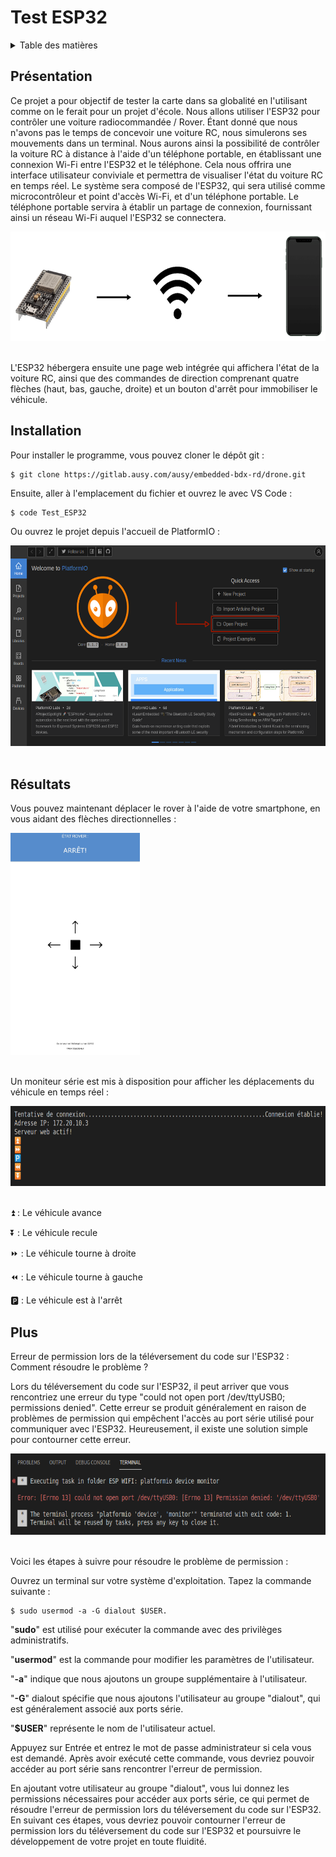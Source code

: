 <div id="top"></div>

# Test ESP32

<details>
  <summary>Table des matières</summary>
  <ol>
    <li>
      <a href="#Présentation">Présentation</a>
    </li>
    <li>
      <a href="#Installation ">Installation</a>
    </li>
    <li>
      <a href="#Résultats ">Résultats</a>
    </li>
    <li>
      <a href="#Plus ">Plus</a>
    </li>
  </ol>
</details>

## Présentation

Ce projet a pour objectif de tester la carte dans sa globalité en l'utilisant comme on le ferait pour un projet d'école. Nous allons utiliser l'ESP32 pour contrôler une voiture radiocommandée / Rover. Étant donné que nous n'avons pas le temps de concevoir une voiture RC, nous simulerons ses mouvements dans un terminal. Nous aurons ainsi la possibilité de contrôler la voiture RC à distance à l'aide d'un téléphone portable, en établissant une connexion Wi-Fi entre l'ESP32 et le téléphone. Cela nous offrira une interface utilisateur conviviale et permettra de visualiser l'état du voiture RC en temps réel. Le système sera composé de l'ESP32, qui sera utilisé comme microcontrôleur et point d'accès Wi-Fi, et d'un téléphone portable. Le téléphone portable servira à établir un partage de connexion, fournissant ainsi un réseau Wi-Fi auquel l'ESP32 se connectera. 

<div>
    <img src="Images/SchemaCom.png" width="687" height="175">
  </br></br>
</div>

L'ESP32 hébergera ensuite une page web intégrée qui affichera l'état de la voiture RC, ainsi que des commandes de direction comprenant quatre flèches (haut, bas, gauche, droite) et un bouton d'arrêt pour immobiliser le véhicule.


## Installation 

Pour installer le programme, vous pouvez cloner le dépôt git :

```
$ git clone https://gitlab.ausy.com/ausy/embedded-bdx-rd/drone.git
```

Ensuite, aller à l'emplacement du fichier et ouvrez le avec VS Code :

```
$ code Test_ESP32
```
Ou ouvrez le projet depuis l'accueil de PlatformIO :

<div>
    <img src="Images/home.png" width="606" height="321">
  </br></br>
</div>

## Résultats 

Vous pouvez maintenant déplacer le rover à l'aide de votre smartphone, en vous aidant des flèches directionnelles :

<div>
    <img src="Images/Results_web.jpg" width="207" height="355">
  </br></br>
</div>


Un moniteur série est mis à disposition pour afficher les déplacements du véhicule en temps réel :

<div>
    <img src="Images/Terminal.png" width="652" height="128">
  </br></br>
</div>

⏫ : Le véhicule avance

⏬ : Le véhicule recule

⏩ : Le véhicule tourne à droite

⏪ : Le véhicule tourne à gauche

🅿️ : Le véhicule est à l'arrêt 

## Plus

Erreur de permission lors de la téléversement du code sur l'ESP32 : Comment résoudre le problème ?

Lors du téléversement du code sur l'ESP32, il peut arriver que vous rencontriez une erreur du type "could not open port /dev/ttyUSB0; permissions denied". Cette erreur se produit généralement en raison de problèmes de permission qui empêchent l'accès au port série utilisé pour communiquer avec l'ESP32. Heureusement, il existe une solution simple pour contourner cette erreur.

<div>
    <img src="Images/errorport.png" width="700" height="130">
  </br></br>
</div>

Voici les étapes à suivre pour résoudre le problème de permission :

Ouvrez un terminal sur votre système d'exploitation.
Tapez la commande suivante : 
```
$ sudo usermod -a -G dialout $USER.
```
"**sudo**" est utilisé pour exécuter la commande avec des privilèges administratifs.

"**usermod**" est la commande pour modifier les paramètres de l'utilisateur.

"**-a**" indique que nous ajoutons un groupe supplémentaire à l'utilisateur.

"**-G**" dialout spécifie que nous ajoutons l'utilisateur au groupe "dialout", qui est généralement associé aux ports série.

"**$USER**" représente le nom de l'utilisateur actuel.

Appuyez sur Entrée et entrez le mot de passe administrateur si cela vous est demandé.
Après avoir exécuté cette commande, vous devriez pouvoir accéder au port série sans rencontrer l'erreur de permission.

En ajoutant votre utilisateur au groupe "dialout", vous lui donnez les permissions nécessaires pour accéder aux ports série, ce qui permet de résoudre l'erreur de permission lors du téléversement du code sur l'ESP32.
En suivant ces étapes, vous devriez pouvoir contourner l'erreur de permission lors du téléversement du code sur l'ESP32 et poursuivre le développement de votre projet en toute fluidité.

